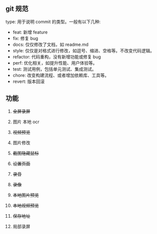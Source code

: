 ## git 规范

type: 用于说明 commit 的类型。一般有以下几种:

- feat: 新增 feature
- fix: 修复 bug
- docs: 仅仅修改了文档，如 readme.md
- style: 仅仅是对格式进行修改，如逗号、缩进、空格等。不改变代码逻辑。
- refactor: 代码重构，没有新增功能或修复 bug
- perf: 优化相关，如提升性能、用户体验等。
- test: 测试用例，包括单元测试、集成测试。
- chore: 改变构建流程、或者增加依赖库、工具等。
- revert: 版本回滚

## 功能

1. ~~全屏录屏~~

2. 图片 本地 ocr

3. ~~视频预览~~

4. 图片修改

5. ~~截图隐藏鼠标~~

6. ~~设置页面~~

7. ~~录音~~

8. ~~录像~~

9. ~~本地图片预览~~

10. ~~本地视频预览~~

11. ~~保存地址~~

12. 局部录屏
